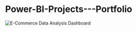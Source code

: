 # Power-BI-Projects---Portfolio


![E-Commerce Data Analysis Dashboard](https://github.com/Harpreetk01/Power-BI-Projects-Portfolio/assets/122088124/e3a6438b-675d-4948-beeb-4c654f80ec94)
